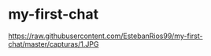 # my-first-chat

https://raw.githubusercontent.com/EstebanRios99/my-first-chat/master/capturas/1.JPG
